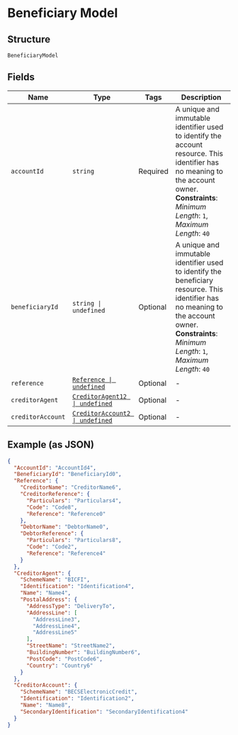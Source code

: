 
# Beneficiary Model

## Structure

`BeneficiaryModel`

## Fields

| Name | Type | Tags | Description |
|  --- | --- | --- | --- |
| `accountId` | `string` | Required | A unique and immutable identifier used to identify the account resource. This identifier has no meaning to the account owner.<br>**Constraints**: *Minimum Length*: `1`, *Maximum Length*: `40` |
| `beneficiaryId` | `string \| undefined` | Optional | A unique and immutable identifier used to identify the beneficiary resource. This identifier has no meaning to the account owner.<br>**Constraints**: *Minimum Length*: `1`, *Maximum Length*: `40` |
| `reference` | [`Reference \| undefined`](../../doc/models/reference.md) | Optional | - |
| `creditorAgent` | [`CreditorAgent12 \| undefined`](../../doc/models/creditor-agent-12.md) | Optional | - |
| `creditorAccount` | [`CreditorAccount2 \| undefined`](../../doc/models/creditor-account-2.md) | Optional | - |

## Example (as JSON)

```json
{
  "AccountId": "AccountId4",
  "BeneficiaryId": "BeneficiaryId0",
  "Reference": {
    "CreditorName": "CreditorName6",
    "CreditorReference": {
      "Particulars": "Particulars4",
      "Code": "Code8",
      "Reference": "Reference0"
    },
    "DebtorName": "DebtorName0",
    "DebtorReference": {
      "Particulars": "Particulars8",
      "Code": "Code2",
      "Reference": "Reference4"
    }
  },
  "CreditorAgent": {
    "SchemeName": "BICFI",
    "Identification": "Identification4",
    "Name": "Name4",
    "PostalAddress": {
      "AddressType": "DeliveryTo",
      "AddressLine": [
        "AddressLine3",
        "AddressLine4",
        "AddressLine5"
      ],
      "StreetName": "StreetName2",
      "BuildingNumber": "BuildingNumber6",
      "PostCode": "PostCode6",
      "Country": "Country6"
    }
  },
  "CreditorAccount": {
    "SchemeName": "BECSElectronicCredit",
    "Identification": "Identification2",
    "Name": "Name8",
    "SecondaryIdentification": "SecondaryIdentification4"
  }
}
```

